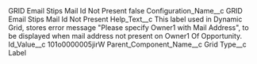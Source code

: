 <?xml version="1.0" encoding="UTF-8"?>
<CustomMetadata xmlns="http://soap.sforce.com/2006/04/metadata" xmlns:xsi="http://www.w3.org/2001/XMLSchema-instance" xmlns:xsd="http://www.w3.org/2001/XMLSchema">
    <label>GRID Email Stips Mail Id Not Present</label>
    <protected>false</protected>
    <values>
        <field>Configuration_Name__c</field>
        <value xsi:type="xsd:string">GRID Email Stips Mail Id Not Present</value>
    </values>
    <values>
        <field>Help_Text__c</field>
        <value xsi:type="xsd:string">This label used in Dynamic Grid, stores error message &quot;Please specify Owner1 with Mail Address&quot;, to be displayed when mail address not present on Owner1 Of Opportunity.</value>
    </values>
    <values>
        <field>Id_Value__c</field>
        <value xsi:type="xsd:string">101o0000005jirW</value>
    </values>
    <values>
        <field>Parent_Component_Name__c</field>
        <value xsi:type="xsd:string">Grid</value>
    </values>
    <values>
        <field>Type__c</field>
        <value xsi:type="xsd:string">Label</value>
    </values>
</CustomMetadata>
